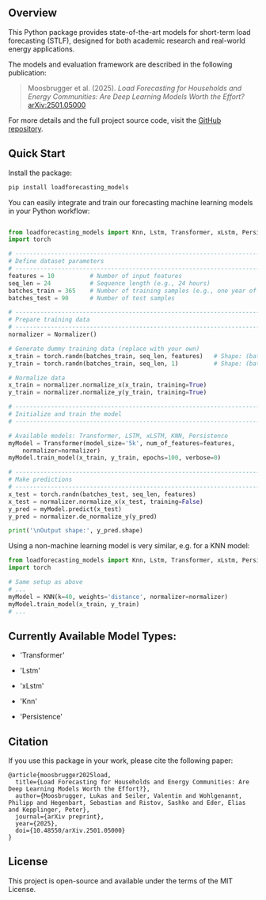 
## Overview

This Python package provides state-of-the-art models for short-term load forecasting (STLF), designed for both academic research and real-world energy applications.

The models and evaluation framework are described in the following publication:

> Moosbrugger et al. (2025). *Load Forecasting for Households and Energy Communities: Are Deep Learning Models Worth the Effort?*  
> [arXiv:2501.05000](https://arxiv.org/abs/2501.05000)

For more details and the full project source code, visit the [GitHub repository](https://github.com/erc-fhv/loadforecasting).

## Quick Start

Install the package:

```bash
pip install loadforecasting_models
```

You can easily integrate and train our forecasting machine learning models in your Python workflow:

```python

from loadforecasting_models import Knn, Lstm, Transformer, xLstm, Persistence, Normalizer
import torch

# ------------------------------------------------------------------------------
# Define dataset parameters
# ------------------------------------------------------------------------------
features = 10          # Number of input features
seq_len = 24           # Sequence length (e.g., 24 hours)
batches_train = 365    # Number of training samples (e.g., one year of daily sequences)
batches_test = 90      # Number of test samples

# ------------------------------------------------------------------------------
# Prepare training data
# ------------------------------------------------------------------------------
normalizer = Normalizer()

# Generate dummy training data (replace with your own)
x_train = torch.randn(batches_train, seq_len, features)   # Shape: (batch_size, seq_len, features)
y_train = torch.randn(batches_train, seq_len, 1)          # Shape: (batch_size, seq_len, 1)

# Normalize data
x_train = normalizer.normalize_x(x_train, training=True)
y_train = normalizer.normalize_y(y_train, training=True)

# ------------------------------------------------------------------------------
# Initialize and train the model
# ------------------------------------------------------------------------------

# Available models: Transformer, LSTM, xLSTM, KNN, Persistence
myModel = Transformer(model_size='5k', num_of_features=features,
    normalizer=normalizer)
myModel.train_model(x_train, y_train, epochs=100, verbose=0)

# ------------------------------------------------------------------------------
# Make predictions
# ------------------------------------------------------------------------------
x_test = torch.randn(batches_test, seq_len, features)
x_test = normalizer.normalize_x(x_test, training=False)
y_pred = myModel.predict(x_test)
y_pred = normalizer.de_normalize_y(y_pred)

print('\nOutput shape:', y_pred.shape)

```

Using a non-machine learning model is very similar, e.g. for a KNN model:

```python
from loadforecasting_models import Knn, Lstm, Transformer, xLstm, Persistence, Normalizer
import torch

# Same setup as above
# ...
myModel = KNN(k=40, weights='distance', normalizer=normalizer)
myModel.train_model(x_train, y_train)
# ...
```

## Currently Available Model Types:

-  'Transformer'

-  'Lstm'

-  'xLstm'

-  'Knn'

-  'Persistence'

## Citation

If you use this package in your work, please cite the following paper:

```
@article{moosbrugger2025load,
  title={Load Forecasting for Households and Energy Communities: Are Deep Learning Models Worth the Effort?},
  author={Moosbrugger, Lukas and Seiler, Valentin and Wohlgenannt, Philipp and Hegenbart, Sebastian and Ristov, Sashko and Eder, Elias and Kepplinger, Peter},
  journal={arXiv preprint},
  year={2025},
  doi={10.48550/arXiv.2501.05000}
}
```

## License

This project is open-source and available under the terms of the MIT License.

